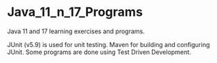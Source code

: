 # Java_11_n_17_Programs
Java 11 and 17 learning exercises and programs.

JUnit (v5.9) is used for unit testing.
Maven for building and configuring JUnit.
Some programs are done using Test Driven Development.

